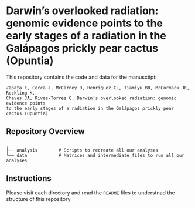 # Darwin’s overlooked radiation: genomic evidence points to the early stages of a radiation in the Galápagos prickly pear cactus (Opuntia) 

This repository contains the code and data for the manusctipt:

    Zapata F, Cerca J, McCarney D, Henriquez CL, Tiamiyu BB, McCormack JE, Reckling K, 
    Chaves JA, Rivas-Torres G. Darwin’s overlooked radiation: genomic evidence points 
    to the early stages of a radiation in the Galápagos prickly pear cactus (Opuntia) 
    

## Repository Overview

```
.
├── analysis        # Scripts to recreate all our analyses    
└── data            # Matrices and intermediate files to run all our analyses               

```

## Instructions

Please visit each directory and read the `README` files to understnad the structure of this repository
